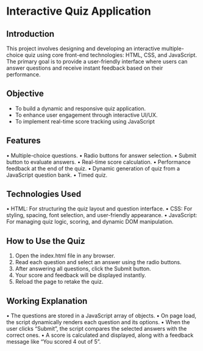 # Interactive Quiz Application

## Introduction

This project involves designing and developing an interactive multiple-choice quiz using core front-end technologies: HTML, CSS, and JavaScript. The primary goal is to provide a user-friendly interface where users can answer questions and receive instant feedback based on their performance.

##  Objective

- To build a dynamic and responsive quiz application. 
- To enhance user engagement through interactive UI/UX. 
- To implement real-time score tracking using JavaScript 

## Features

• Multiple-choice questions. 
• Radio buttons for answer selection. 
• Submit button to evaluate answers. 
• Real-time score calculation. 
• Performance feedback at the end of the quiz. 
• Dynamic generation of quiz from a JavaScript question bank. 
• Timed quiz.

## Technologies Used 

• HTML: For structuring the quiz layout and question interface. 
• CSS: For styling, spacing, font selection, and user-friendly appearance. 
• JavaScript: For managing quiz logic, scoring, and dynamic DOM manipulation. 

## How to Use the Quiz 

1. Open the index.html file in any browser. 
2. Read each question and select an answer using the radio buttons. 
3. After answering all questions, click the Submit button. 
4. Your score and feedback will be displayed instantly. 
5. Reload the page to retake the quiz. 

## Working Explanation 

• The questions are stored in a JavaScript array of objects. 
• On page load, the script dynamically renders each question and its options. 
• When the user clicks “Submit”, the script compares the selected answers with the correct ones. 
• A score is calculated and displayed, along with a feedback message like “You scored 4 out of 5”. 